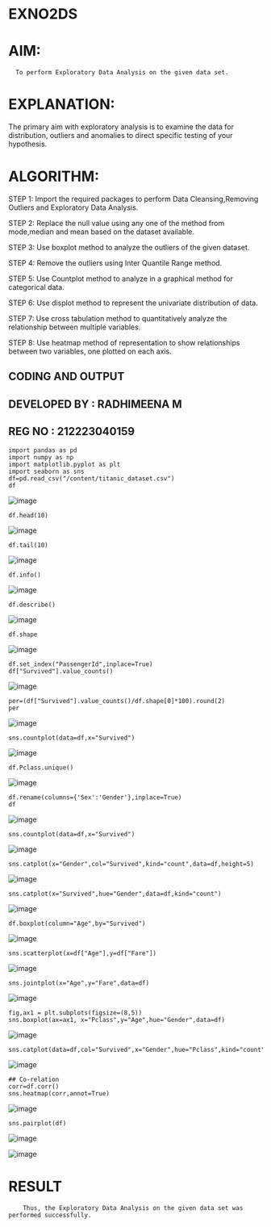# EXNO2DS
# AIM:
      To perform Exploratory Data Analysis on the given data set.
      
# EXPLANATION:
  The primary aim with exploratory analysis is to examine the data for distribution, outliers and anomalies to direct specific testing of your hypothesis.
  
# ALGORITHM:
STEP 1: Import the required packages to perform Data Cleansing,Removing Outliers and Exploratory Data Analysis.

STEP 2: Replace the null value using any one of the method from mode,median and mean based on the dataset available.

STEP 3: Use boxplot method to analyze the outliers of the given dataset.

STEP 4: Remove the outliers using Inter Quantile Range method.

STEP 5: Use Countplot method to analyze in a graphical method for categorical data.

STEP 6: Use displot method to represent the univariate distribution of data.

STEP 7: Use cross tabulation method to quantitatively analyze the relationship between multiple variables.

STEP 8: Use heatmap method of representation to show relationships between two variables, one plotted on each axis.

## CODING AND OUTPUT
## DEVELOPED BY : RADHIMEENA M
## REG NO : 212223040159
```
import pandas as pd
import numpy as np
import matplotlib.pyplot as plt
import seaborn as sns
df=pd.read_csv("/content/titanic_dataset.csv")
df
```
![image](https://github.com/user-attachments/assets/8a494c11-4fcd-4f68-974c-1aa6c32b9674)
```
df.head(10)
```
![image](https://github.com/user-attachments/assets/410e8893-089d-405f-abc0-9e3860442812)
```
df.tail(10)
```
![image](https://github.com/user-attachments/assets/c17a8e92-6081-455d-9e4c-a6e1a9da41ca)
```
df.info()
```
![image](https://github.com/user-attachments/assets/ecf3a916-1701-405a-9ee5-b99bc2459e06)
```
df.describe()
```
![image](https://github.com/user-attachments/assets/80e9dcb5-d470-49fd-854e-f17c8c3fa694)
```
df.shape
```
![image](https://github.com/user-attachments/assets/194fe4b7-24fb-400d-91c2-d3a84dd1f636)
```
df.set_index("PassengerId",inplace=True)
df["Survived"].value_counts()
```
![image](https://github.com/user-attachments/assets/992661f7-9891-48be-808e-ef410dbb06c2)
```
per=(df["Survived"].value_counts()/df.shape[0]*100).round(2)
per
```
![image](https://github.com/user-attachments/assets/5b20ddb6-92e1-4fc7-a173-01742bfd0b5f)
```
sns.countplot(data=df,x="Survived")
```
![image](https://github.com/user-attachments/assets/8f0cba25-2a09-4c41-9f6e-a198754898b7)
```
df.Pclass.unique()
```
![image](https://github.com/user-attachments/assets/b50197c6-9e95-4793-8287-60f244e5a149)
```
df.rename(columns={'Sex':'Gender'},inplace=True)
df
```
![image](https://github.com/user-attachments/assets/d2cb3e08-2fc5-424d-8e42-3ac4a4015b54)
```
sns.countplot(data=df,x="Survived")
```
![image](https://github.com/user-attachments/assets/d4cffe2b-6036-45e7-ab2e-f5c47f987491)
```
sns.catplot(x="Gender",col="Survived",kind="count",data=df,height=5)
```
![image](https://github.com/user-attachments/assets/6012c417-c3fb-4b62-9cd5-1584416e971e)
```
sns.catplot(x="Survived",hue="Gender",data=df,kind="count")
```
![image](https://github.com/user-attachments/assets/1f405276-bc96-4ce5-9be7-3eca181b07c4)
```
df.boxplot(column="Age",by="Survived")
```
![image](https://github.com/user-attachments/assets/adccd2d6-b71c-4c03-9794-2473ced42d1d)
```
sns.scatterplot(x=df["Age"],y=df["Fare"])
```
![image](https://github.com/user-attachments/assets/4191da3e-e79f-45a5-be36-9dd3fa54d696)
```
sns.jointplot(x="Age",y="Fare",data=df)
```
![image](https://github.com/user-attachments/assets/7487d113-b688-49ae-8386-d673dcee7216)
```
fig,ax1 = plt.subplots(figsize=(8,5))
sns.boxplot(ax=ax1, x="Pclass",y="Age",hue="Gender",data=df)
```
![image](https://github.com/user-attachments/assets/7e668b6e-622f-4402-bde9-556b76c8e22d)
```
sns.catplot(data=df,col="Survived",x="Gender",hue="Pclass",kind="count")
```
![image](https://github.com/user-attachments/assets/b8113af6-3ab9-426d-8d0b-6a9bf7b9a157)
```
## Co-relation
corr=df.corr()
sns.heatmap(corr,annot=True)
```
![image](https://github.com/user-attachments/assets/f18344e3-7639-4bf7-8d05-bac3a4fb67e9)
```
sns.pairplot(df)
```
![image](https://github.com/user-attachments/assets/65abb38a-e0c3-40af-9c0a-11f6d401f6cc)

![image](https://github.com/user-attachments/assets/2a46b4b9-9129-4a27-9e5a-261ea91029ee)

# RESULT
        Thus, the Exploratory Data Analysis on the given data set was performed successfully.
